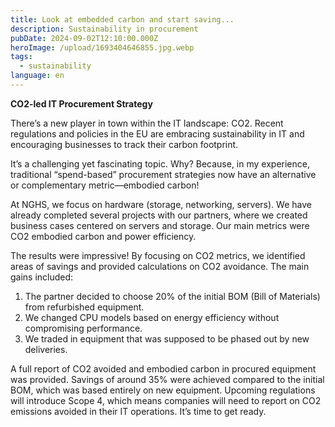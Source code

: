 ```yaml
---
title: Look at embedded carbon and start saving...
description: Sustainability in procurement
pubDate: 2024-09-02T12:10:00.000Z
heroImage: /upload/1693404646855.jpg.webp
tags:
  - sustainability
language: en
---
```

**CO2-led IT Procurement Strategy**




There’s a new player in town within the IT landscape: CO2. Recent regulations and policies in the EU are embracing sustainability in IT and encouraging businesses to track their carbon footprint.

It’s a challenging yet fascinating topic. Why? Because, in my experience, traditional “spend-based” procurement strategies now have an alternative or complementary metric—embodied carbon!

At NGHS, we focus on hardware (storage, networking, servers). We have already completed several projects with our partners, where we created business cases centered on servers and storage. Our main metrics were CO2 embodied carbon and power efficiency.

The results were impressive! By focusing on CO2 metrics, we identified areas of savings and provided calculations on CO2 avoidance. The main gains included:



1. The partner decided to choose 20% of the initial BOM (Bill of Materials) from refurbished equipment.
2. We changed CPU models based on energy efficiency without compromising performance.
3. We traded in equipment that was supposed to be phased out by new deliveries.


A full report of CO2 avoided and embodied carbon in procured equipment was provided.
Savings of around 35% were achieved compared to the initial BOM, which was based entirely on new equipment.
Upcoming regulations will introduce Scope 4, which means companies will need to report on CO2 emissions avoided in their IT operations. It’s time to get ready.
